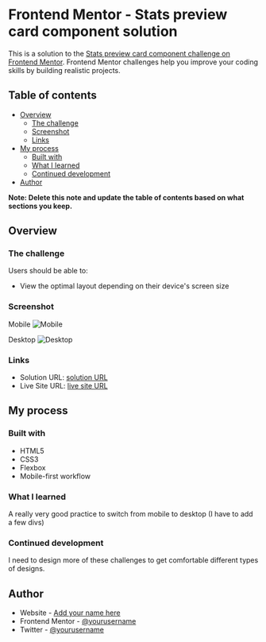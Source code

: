 # Frontend Mentor - Stats preview card component solution

This is a solution to the [Stats preview card component challenge on Frontend Mentor](https://www.frontendmentor.io/challenges/stats-preview-card-component-8JqbgoU62). Frontend Mentor challenges help you improve your coding skills by building realistic projects. 

## Table of contents

- [Overview](#overview)
  - [The challenge](#the-challenge)
  - [Screenshot](#screenshot)
  - [Links](#links)
- [My process](#my-process)
  - [Built with](#built-with)
  - [What I learned](#what-i-learned)
  - [Continued development](#continued-development)  
- [Author](#author)


**Note: Delete this note and update the table of contents based on what sections you keep.**

## Overview

### The challenge

Users should be able to:

- View the optimal layout depending on their device's screen size

### Screenshot

Mobile
![Mobile](https://github.com/EduCreative/FrontendMentor-stats-preview-card-component/assets/108581855/37a7f0a3-ae7a-4ec7-a50c-b272ef8e5a3c)

Desktop
![Desktop](![Desktop](https://github.com/EduCreative/FrontendMentor-stats-preview-card-component/assets/108581855/4726f8f8-39f9-48a3-a3ee-5cb02b5091ff)
)

### Links

- Solution URL: [solution URL ](https://github.com/EduCreative/FrontendMentor-stats-preview-card-component.git)
- Live Site URL: [live site URL](https://educreative.github.io/FrontendMentor-stats-preview-card-component/)

## My process

### Built with

- HTML5
- CSS3
- Flexbox
- Mobile-first workflow

### What I learned

A really very good practice to switch from mobile to desktop (I have to add a few divs)

### Continued development

I need to design more of these challenges to get comfortable different types of designs.

## Author

- Website - [Add your name here](https://educreative.github.io/)
- Frontend Mentor - [@yourusername](https://www.frontendmentor.io/profile/EduCreative)
- Twitter - [@yourusername](https://www.twitter.com/Creativework7)
